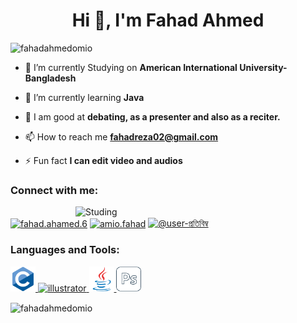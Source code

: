 <h1 align="center">Hi 👋, I'm Fahad Ahmed</h1>
<p align="left"> <img src="https://komarev.com/ghpvc/?username=fahadahmedomio&label=Profile%20views&color=0e75b6&style=flat" alt="fahadahmedomio" /> </p>

- 🔭 I’m currently Studying on **American International University-Bangladesh**

- 🌱 I’m currently learning **Java**

- 💬 I am good at **debating, as a presenter and also as a reciter.**

- 📫 How to reach me **fahadreza02@gmail.com**

- ⚡ Fun fact **I can edit video and audios**

<h3 align="left">Connect with me:</h3>
<img align="right" alt="Studing" width="400" src="https://www.icegif.com/wp-content/uploads/2023/11/icegif-41.gif">


<p align="left">
<a href="https://fb.com/fahad.ahamed.6" target="blank"><img align="center" src="https://raw.githubusercontent.com/rahuldkjain/github-profile-readme-generator/master/src/images/icons/Social/facebook.svg" alt="fahad.ahamed.6" height="30" width="40" /></a>
<a href="https://instagram.com/amio.fahad" target="blank"><img align="center" src="https://raw.githubusercontent.com/rahuldkjain/github-profile-readme-generator/master/src/images/icons/Social/instagram.svg" alt="amio.fahad" height="30" width="40" /></a>
<a href="https://www.youtube.com/c/@user-প্রতিবিম্ব" target="blank"><img align="center" src="https://raw.githubusercontent.com/rahuldkjain/github-profile-readme-generator/master/src/images/icons/Social/youtube.svg" alt="@user-প্রতিবিম্ব" height="30" width="40" /></a>
</p>

<h3 align="left">Languages and Tools:</h3>
<p align="left"> <a href="https://www.cprogramming.com/" target="_blank" rel="noreferrer"> <img src="https://raw.githubusercontent.com/devicons/devicon/master/icons/c/c-original.svg" alt="c" width="40" height="40"/> </a> <a href="https://www.adobe.com/in/products/illustrator.html" target="_blank" rel="noreferrer"> <img src="https://www.vectorlogo.zone/logos/adobe_illustrator/adobe_illustrator-icon.svg" alt="illustrator" width="40" height="40"/> </a> <a href="https://www.java.com" target="_blank" rel="noreferrer"> <img src="https://raw.githubusercontent.com/devicons/devicon/master/icons/java/java-original.svg" alt="java" width="40" height="40"/> </a> <a href="https://www.photoshop.com/en" target="_blank" rel="noreferrer"> <img src="https://raw.githubusercontent.com/devicons/devicon/master/icons/photoshop/photoshop-line.svg" alt="photoshop" width="40" height="40"/> </a> </p>

<p><img align="center" src="https://github-readme-stats.vercel.app/api/top-langs?username=fahadahmedomio&show_icons=true&locale=en&layout=compact" alt="fahadahmedomio" /></p>
